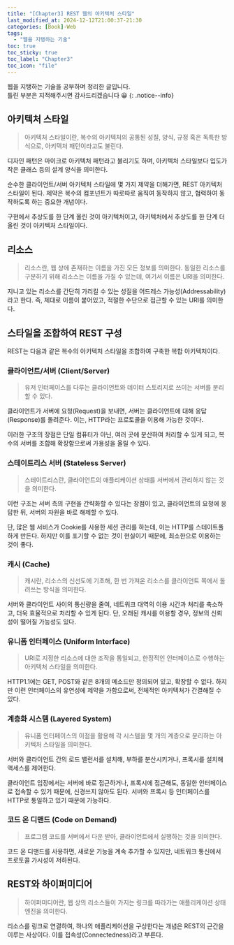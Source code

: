 ```yaml
---
title: "[Chapter3] REST 웹의 아키텍처 스타일"
last_modified_at: 2024-12-12T21:00:37-21:30
categories: [Book]-Web
tags:
  - "웹을 지탱하는 기술"
toc: true
toc_sticky: true
toc_label: "Chapter3"
toc_icon: "file"
---
```


웹을 지탱하는 기술을 공부하며 정리한 글입니다.<br>
틀린 부분은 지적해주시면 감사드리겠습니다 😀
{: .notice--info}

## 아키텍처 스타일

> 아키텍처 스타일이란, 복수의 아키텍처의 공통된 성질, 양식, 규정 혹은 독특한 방식으로, 아키텍처 패턴이라고도 불린다.

디자인 패턴은 마이크로 아키텍처 패턴라고 불리기도 하며, 아키텍처 스타일보다 입도가 작은 클래스 등의 설계 양식을 의미한다.

순수한 클라이언트/서버 아키텍처 스타일에 몇 가지 제약을 더해가면, REST 아키텍처 스타일이 된다. 제약은 복수의 컴포넌트가 따로따로 움직여 동작하지 않고, 협력하여 동작하도록 하는 중요한 개념이다.

구현에서 추상도를 한 단계 올린 것이 아키텍처이고, 아키텍처에서 추상도를 한 단계 더 올린 것이 아키텍처 스타일이다.

## 리소스

> 리소스란, 웹 상에 존재하는 이름을 가진 모든 정보를 의미한다. 동일한 리소스를 구분하기 위해 리소스는 이름을 가질 수 있는데, 여기서 이름은 URI을 의미한다.

지니고 있는 리소스를 간단히 가리킬 수 있는 성질을 어드레스 가능성(Addressability)라고 한다. 즉, 제대로 이름이 붙어있고, 적절한 수단으로 접근할 수 있는 URI를 의미한다.

## 스타일을 조합하여 REST 구성

REST는 다음과 같은 복수의 아키텍처 스타일을 조합하여 구축한 복합 아키텍처이다.

### 클라이언트/서버 (Client/Server)

> 유저 인터페이스를 다루는 클라이언트와 데이터 스토리지로 쓰이는 서버를 분리할 수 있다.

클라이언트가 서버에 요청(Request)을 보내면, 서버는 클라이언트에 대해 응답(Response)를 돌려준다. 이는, HTTP라는 프로토콜을 이용해 가능한 것이다.

이러한 구조의 장점은 단일 컴퓨터가 아닌, 여러 곳에 분산하여 처리할 수 있게 되고, 복수의 서버를 조합해 확장함으로써 가용성을 올릴 수 있다.

### 스테이트리스 서버 (Stateless Server)

> 스테이트리스란, 클라이언트의 애플리케이션 상태를 서버에서 관리하지 않는 것을 의미한다.

이런 구조는 서버 측의 구현을 간략화할 수 있다는 장점이 있고, 클라이언트의 요청에 응답한 뒤, 서버의 자원을 바로 해제할 수 있다.

단, 많은 웹 서비스가 Cookie를 사용한 세션 관리를 하는데, 이는 HTTP를 스테이트풀하게 만든다. 하지만 이를 포기할 수 없는 것이 현실이기 때문에, 최소한으로 이용하는 것이 좋다.

### 캐시 (Cache)

> 캐시란, 리소스의 신선도에 기초해, 한 번 가져온 리소스를 클라이언트 쪽에서 돌려쓰는 방식을 의미한다.

서버와 클라이언트 사이의 통신량을 줄여, 네트워크 대역의 이용 시간과 처리를 축소하고, 더욱 효율적으로 처리할 수 있게 된다. 단, 오래된 캐시를 이용할 경우, 정보의 신뢰성이 떨어질 가능성도 있다.

### 유니폼 인터페이스 (Uniform Interface)

> URI로 지정한 리소스에 대한 조작을 통일되고, 한정적인 인터페이스로 수행하는 아키텍처 스타일을 의미한다.

HTTP1.1에는 GET, POST와 같은 8개의 메소드만 정의되어 있고, 확장할 수 없다. 하지만 이런 인터페이스의 유연성에 제약을 가함으로써, 전체적인 아키텍처가 간결해질 수 있다.

### 계층화 시스템 (Layered System)

> 유니폼 인터페이스의 이점을 활용해 각 시스템을 몇 개의 계층으로 분리하는 아키텍처 스타일을 의미한다.

서버와 클라이언트 간의 로드 밸런서를 설치해, 부하를 분산시키거나, 프록시를 설치해 액세스를 제어한다.

클라이언트 입장에서는 서버에 바로 접근하거나, 프록시에 접근해도, 동일한 인터페이스로 접속할 수 있기 때문에, 신경쓰지 않아도 된다. 서버와 프록시 등 인터페이스를 HTTP로 통일하고 있기 때문에 가능하다.

### 코드 온 디맨드 (Code on Demand)

> 프로그램 코드를 서버에서 다운 받아, 클라이언트에서 실행하는 것을 의미한다.

코드 온 디맨드를 사용하면, 새로운 기능을 계속 추가할 수 있지만, 네트워크 통신에서 프로토콜 가시성이 저하된다.

## REST와 하이퍼미디어

> 하이퍼미디어란, 웹 상의 리소스들이 가지는 링크를 따라가는 애플리케이션 상태 엔진을 의미한다.

리소스를 링크로 연결하여, 하나의 애플리케이션을 구상한다는 개념은 REST의 근간을 이루는 사상이다. 이를 접속성(Connectedness)라고 부른다.